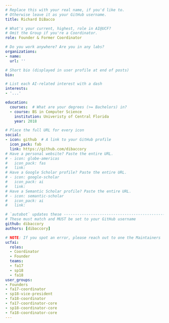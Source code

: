 ```yaml
---
# Replace this with your real name, if you'd like to.
# Otherwise leave it as your GitHub username.
title: Richard DiBacco

# What's your current, highest, role in AI@UCF?
# Omit the Group if you're a Coordinator.
role: Founder & Former Coordinator

# Do you work anywhere? Are you in any labs?
organizations:
- name:
  url: ''

# Short bio (displayed in user profile at end of posts)
bio:

# List each AI-related interest with a dash
interests:
- '...'

education:
  courses:  # What are your degrees (>= Bachelors) in?
  - course: BS in Computer Science
    institution: Univeristy of Central Florida
    year: 2018

# Place the full URL for every icon
social:
- icon: github  # A link to your GitHub profile
  icon_pack: fab
  link: https://github.com/dibaccory
# Have a personal website? Paste the entire URL.
# - icon: globe-americas
#   icon_pack: fas
#   link: 
# Have a Google Scholar profile? Paste the entire URL.
# - icon: google-scholar
#   icon_pack: ai
#   link: 
# Have a Semantic Scholar profile? Paste the entire URL.
# - icon: semantic-scholar
#   icon_pack: ai
#   link: 

# `autobot` updates these ----------------------------------------------------
# These must match and MUST be set to your GitHub username
github: dibaccory
authors: [dibaccory]

# NOTE: If you spot an error, please reach out to one the Maintainers
ucfai:
  roles:
  - Coordinator
  - Founder
  teams: 
  - fa17
  - sp18
  - fa18
user_groups:
- Founders
- fa17-coordinator
- sp18-vice-president
- fa18-coordinator
- fa17-coordinator-core
- sp18-coordinator-core
- fa18-coordinator-core
---
```

